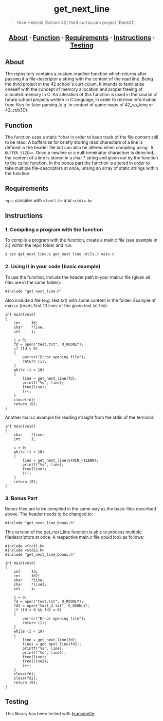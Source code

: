 <h1 align="center">get_next_line</h1>

> Hive Helsinki (School 42) third curriculum project (Rank01)

<h2 align="center">
	<a href="#about">About</a>
	<span> · </span>
	<a href="#function">Function</a>
	<span> · </span>
	<a href="#requirements">Requirements</a>
	<span> · </span>
	<a href="#instructions">Instructions</a>
  <span> · </span>
	<a href="#testing">Testing</a>
</h2>

## About
The repository contains a custom readline function which returns after passing it a file-descriptor a string with the content of the read line.
Being the third project in the 42 school's curriculum, it intends to familiarize oneself with the concept of memory allocation and proper
freeing of allocated memory in C. An alteration of this function is used in the course of future school projects written in C language, in order
to retrieve information from files for later parsing (e.g. in context of game maps of 42_so_long or 42_cub3D).

## Function
The function uses a static *char in order to keep track of the file content still to be read. A buffersize for briefly storing read characters
of a line is defined in the header file but can also be altered when compiling using `-D BUFFER_SIZE=n`. Once a newline or a null-terminator 
charactoer is detected, the content of a line is stored in a char * string and given out by the function to the caller function. In the bonus
part the function is altered in order to take multiple file-descriptors at once, unsing an array of static strings within the function.

## Requirements
-`gcc` compiler
with `<fcntl.h>` and `<stdio.h>` 

## Instructions

### 1. Compiling a program with the function

To compile a program with the function, create a main.c file (see example in 2.)  within the repo folder and run:

```
$ gcc get_next_line.c get_next_line_utils.c main.c 
```

### 2. Using it in your code (basic example)

To use the function, include the header path in your main.c file (given all files are in the same folder):
```
#include "get_next_line.h"
```
Also include a file (e.g. test.txt) with some content in the folder.
Example of main.c (reads first 10 lines of the given test.txt file):
```
int	main(void)
{
	int		fd;
	char	*line;
	int		i;

	i = 0;
	fd = open("test.txt", O_RDONLY);
	if (fd < 0)
	{
		perror("Error opening file");
		return (1);
	}
	while (i < 10)
	{
		line = get_next_line(fd);
		printf("%s", line);
		free(line);
		i++;
	}
	close(fd);
	return (0);
}
```
Another main.c example for reading straight from the stdin of the terminal:
```
int	main(void)
{
	char	*line;
	int		i;

	i = 0;
	while (i < 10)
	{
		line = get_next_line(STDIN_FILENO);
		printf("%s", line);
		free(line);
		i++;
	}
	return (0);
}
```
### 3. Bonus Part
Bonus files are to be compiled in the same way as the basic files described above. The header
needs to be changed to:
```
#include "get_next_line_bonus.h"
```
This version of the get_next_line function is able to process multiple filedescriptors at once.
A respective main.c file could look as follows:
```
#include <fcntl.h> 
#include <stdio.h> 
#include "get_next_line_bonus.h"

int	main(void)
{
	int		fd;
	int		fd2;
	char	*line;
	char	*line2;
	int		i;

	i = 0;
	fd = open("test.txt", O_RDONLY);
	fd2 = open("test_2.txt", O_RDONLY);
	if (fd < 0 && fd2 < 0)
	{
		perror("Error opening file");
		return (1);
	}
	while (i < 10)
	{
		line = get_next_line(fd);
		line2 = get_next_line(fd2);
		printf("%s", line);
		printf("%s", line2);
		free(line);
		free(line2);
		i++;
	}
	close(fd);
	close(fd2);
	return (0);
}
```
## Testing
This library has been tested with [Francinette](https://github.com/xicodomingues/francinette).
